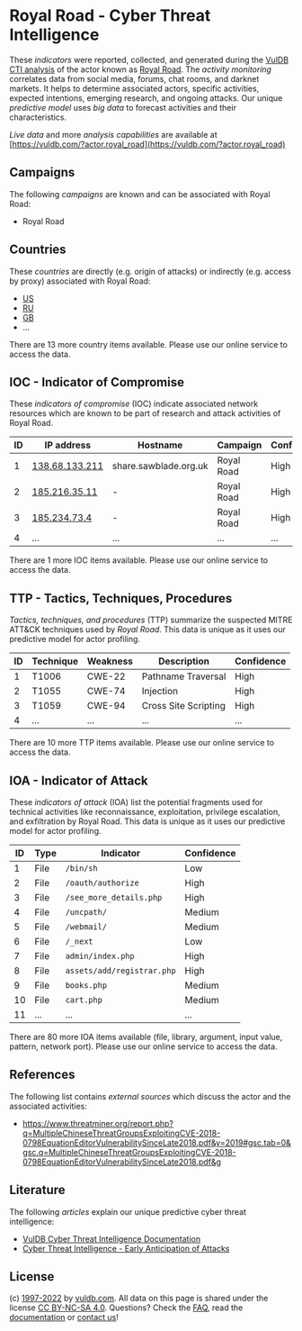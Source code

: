 # Royal Road - Cyber Threat Intelligence

These _indicators_ were reported, collected, and generated during the [VulDB CTI analysis](https://vuldb.com/?kb.cti) of the actor known as [Royal Road](https://vuldb.com/?actor.royal_road). The _activity monitoring_ correlates data from social media, forums, chat rooms, and darknet markets. It helps to determine associated actors, specific activities, expected intentions, emerging research, and ongoing attacks. Our unique _predictive model_ uses _big data_ to forecast activities and their characteristics.

_Live data_ and more _analysis capabilities_ are available at [https://vuldb.com/?actor.royal_road](https://vuldb.com/?actor.royal_road)

## Campaigns

The following _campaigns_ are known and can be associated with Royal Road:

* Royal Road

## Countries

These _countries_ are directly (e.g. origin of attacks) or indirectly (e.g. access by proxy) associated with Royal Road:

* [US](https://vuldb.com/?country.us)
* [RU](https://vuldb.com/?country.ru)
* [GB](https://vuldb.com/?country.gb)
* ...

There are 13 more country items available. Please use our online service to access the data.

## IOC - Indicator of Compromise

These _indicators of compromise_ (IOC) indicate associated network resources which are known to be part of research and attack activities of Royal Road.

ID | IP address | Hostname | Campaign | Confidence
-- | ---------- | -------- | -------- | ----------
1 | [138.68.133.211](https://vuldb.com/?ip.138.68.133.211) | share.sawblade.org.uk | Royal Road | High
2 | [185.216.35.11](https://vuldb.com/?ip.185.216.35.11) | - | Royal Road | High
3 | [185.234.73.4](https://vuldb.com/?ip.185.234.73.4) | - | Royal Road | High
4 | ... | ... | ... | ...

There are 1 more IOC items available. Please use our online service to access the data.

## TTP - Tactics, Techniques, Procedures

_Tactics, techniques, and procedures_ (TTP) summarize the suspected MITRE ATT&CK techniques used by _Royal Road_. This data is unique as it uses our predictive model for actor profiling.

ID | Technique | Weakness | Description | Confidence
-- | --------- | -------- | ----------- | ----------
1 | T1006 | CWE-22 | Pathname Traversal | High
2 | T1055 | CWE-74 | Injection | High
3 | T1059 | CWE-94 | Cross Site Scripting | High
4 | ... | ... | ... | ...

There are 10 more TTP items available. Please use our online service to access the data.

## IOA - Indicator of Attack

These _indicators of attack_ (IOA) list the potential fragments used for technical activities like reconnaissance, exploitation, privilege escalation, and exfiltration by Royal Road. This data is unique as it uses our predictive model for actor profiling.

ID | Type | Indicator | Confidence
-- | ---- | --------- | ----------
1 | File | `/bin/sh` | Low
2 | File | `/oauth/authorize` | High
3 | File | `/see_more_details.php` | High
4 | File | `/uncpath/` | Medium
5 | File | `/webmail/` | Medium
6 | File | `/_next` | Low
7 | File | `admin/index.php` | High
8 | File | `assets/add/registrar.php` | High
9 | File | `books.php` | Medium
10 | File | `cart.php` | Medium
11 | ... | ... | ...

There are 80 more IOA items available (file, library, argument, input value, pattern, network port). Please use our online service to access the data.

## References

The following list contains _external sources_ which discuss the actor and the associated activities:

* https://www.threatminer.org/report.php?q=MultipleChineseThreatGroupsExploitingCVE-2018-0798EquationEditorVulnerabilitySinceLate2018.pdf&y=2019#gsc.tab=0&gsc.q=MultipleChineseThreatGroupsExploitingCVE-2018-0798EquationEditorVulnerabilitySinceLate2018.pdf&g

## Literature

The following _articles_ explain our unique predictive cyber threat intelligence:

* [VulDB Cyber Threat Intelligence Documentation](https://vuldb.com/?kb.cti)
* [Cyber Threat Intelligence - Early Anticipation of Attacks](https://www.scip.ch/en/?labs.20201022)

## License

(c) [1997-2022](https://vuldb.com/?kb.changelog) by [vuldb.com](https://vuldb.com/?kb.about). All data on this page is shared under the license [CC BY-NC-SA 4.0](https://creativecommons.org/licenses/by-nc-sa/4.0/). Questions? Check the [FAQ](https://vuldb.com/?kb.faq), read the [documentation](https://vuldb.com/?kb) or [contact us](https://vuldb.com/?contact)!
